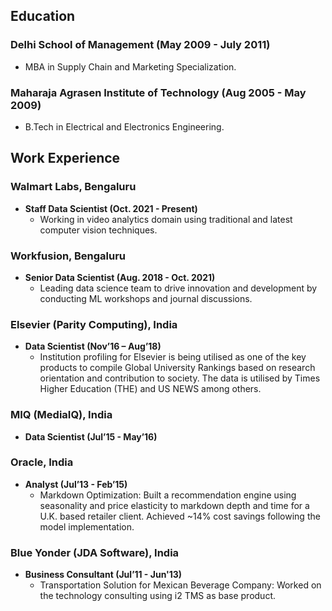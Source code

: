 
## Education
### Delhi School of Management (May 2009 - July 2011)
* MBA in Supply Chain and Marketing Specialization.

### Maharaja Agrasen Institute of Technology (Aug 2005 - May 2009)
* B.Tech in Electrical and Electronics Engineering.
 
 
## Work Experience
### Walmart Labs, Bengaluru
* **Staff Data Scientist (Oct. 2021 - Present)**
   * Working in video analytics domain using traditional and latest computer vision techniques. 

### Workfusion, Bengaluru
* **Senior Data Scientist (Aug. 2018 - Oct. 2021)**
    * Leading data science team to drive innovation and development by conducting ML workshops and journal discussions.

### Elsevier (Parity Computing), India 
* **Data Scientist (Nov’16 – Aug’18)**
	* Institution profiling for Elsevier is being utilised as one of the key products to compile Global University Rankings  based on research orientation and contribution to society. The data is utilised by Times Higher Education (THE)  and US NEWS among others. 
	
 

### MIQ (MediaIQ), India 
* **Data Scientist (Jul’15 - May’16)**



### Oracle, India 
* **Analyst (Jul’13 - Feb’15)**
	* Markdown  Optimization: Built  a  recommendation  engine  using  seasonality  and  price  elasticity  to  markdown  depth and time for a U.K. based retailer client.  Achieved ~14% cost savings following the model implementation. 

### Blue Yonder (JDA Software), India 
* **Business Consultant (Jul’11 - Jun'13)**
	* Transportation Solution for Mexican Beverage Company: Worked on the technology consulting using i2 TMS as  base product. 

